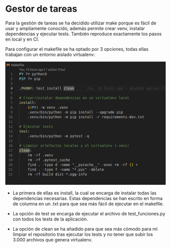 # Gestor de tareas
Para la gestión de tareas se ha decidido utilizar make porque es fácil de usar y ampliamente conocido, además permite crear venv, instalar dependencias y ejecutar tests. También reproduce exactamente los pasos en local y en CI.

Para configurar el makefile se ha optado por 3 opciones, todas ellas trabajan con un entorno aislado virtualenv:

![makefile](../imagenes/makefile.png)

* La primera de ellas es install, la cual se encarga de instalar todas las dependencias necesarias. Estas dependencias se han escrito en forma de columna en un .txt para que sea más fácil de ejecutar en el makefile.

* La opción de test se encarga de ejecutar el archivo de test_funciones.py con todos los tests de la aplicación.

* La opción de clean se ha añadido para que sea más cómodo para mí limpiar el repositorio tras ejecutar los tests y no tener que subir los 3.000 archivos que genera virtualenv.